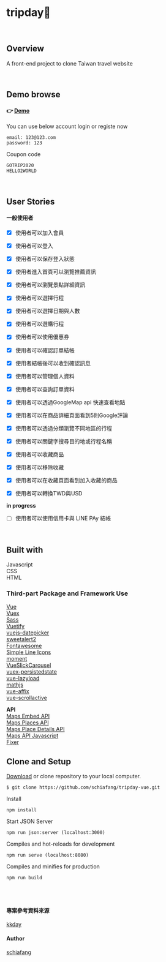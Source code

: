 # tripday🦉 
<br>

## Overview

A front-end project to clone Taiwan travel website

<br>


## Demo browse
####  👉 [Demo](https://schiafang.github.io/tripday-vue/)

You can use below account login or registe now
```
email: 123@123.com  
password: 123
```

Coupon code
```
GOTRIP2020 
HELLO2WORLD
```


<br>

## User Stories

#### 一般使用者

- [x] 使用者可以加入會員 
- [x] 使用者可以登入 
- [x] 使用者可以保存登入狀態 
- [x] 使用者進入首頁可以瀏覽推薦資訊
- [x] 使用者可以瀏覽景點詳細資訊
- [x] 使用者可以選擇行程
- [x] 使用者可以選擇日期與人數
- [x] 使用者可以選購行程
- [x] 使用者可以使用優惠券
- [x] 使用者可以確認訂單結帳
- [x] 使用者結帳後可以收到確認訊息
- [x] 使用者可以管理個人資料 
- [x] 使用者可以查詢訂單資料
- [x] 使用者可以透過GoogleMap api 快速查看地點 
- [x] 使用者可以在商品詳細頁面看到5則Google評論
- [x] 使用者可以透過分類瀏覽不同地區的行程
- [x] 使用者可以關鍵字搜尋目的地或行程名稱
- [x] 使用者可以收藏商品
- [x] 使用者可以移除收藏
- [x] 使用者可以在收藏頁面看到加入收藏的商品
- [x] 使用者可以轉換TWD與USD

 
 **in progress**
- [ ] 使用者可以使用信用卡與 LINE PAy 結帳

<br>

## Built with

Javascript  
CSS  
HTML



### Third-part Package and Framework Use 
[Vue](https://vuejs.org/v2/guide/installation.html)  
[Vuex](https://vuex.vuejs.org/)  
[Sass](https://sass-lang.com/)  
[Vuetify](https://vuetifyjs.com/en/)  
[vuejs-datepicker](https://www.npmjs.com/package/vuejs-datepicker)  
[sweetalert2](https://sweetalert2.github.io/)  
[Fontawesome](https://fontawesome.com/)  
[Simple Line Icons](https://simplelineicons.github.io/)   
[moment](https://www.npmjs.com/package/moment)  
[VueSlickCarousel](https://github.com/gs-shop/vue-slick-carousel)  
[vuex-persistedstate](https://www.npmjs.com/package/vuex-persistedstate)   
[vue-lazyload](https://github.com/hilongjw/vue-lazyload#image-listener-filter)   
[mathjs](https://mathjs.org/)    
[vue-affix](https://www.npmjs.com/package/vue-affix)     
[vue-scrollactive](https://www.npmjs.com/package/vue-scrollactive)    


**API**  
[Maps Embed API](https://developers.google.com/maps/documentation/embed/get-started)     
[Maps Places API](https://developers.google.com/places/web-service/overview)     
[Maps Place Details API](https://developers.google.com/places/web-service/details)   
[Maps API Javascript](https://developers.google.com/maps/documentation/javascript/overview)    
[Fixer](https://fixer.io/)





## Clone and Setup
[Download](https://github.com/schiafang/tripday-vue/archive/master.zip) or clone repository to your local computer.
```
$ git clone https://github.com/schiafang/tripday-vue.git
```

Install
```
npm install
```

Start JSON Server
```
npm run json:server (localhost:3000)
```

Compiles and hot-reloads for development
```
npm run serve (localhost:8080)
```

Compiles and minifies for production
```
npm run build
```


<br>
<br>

#### 專案參考資料來源
[kkday](https://www.kkday.com/zh-tw/)


#### Author
[schiafang](https://github.com/schiafang)